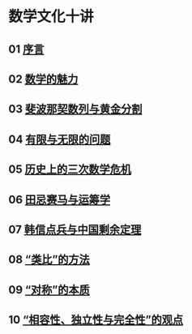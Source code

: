 # 数学文化十讲 
>
## 01 [序言](https://github.com/lufeil/mooc/tree/master/mathematical_culture/01)
>
## 02 [数学的魅力](https://github.com/lufeil/mooc/tree/master/mathematical_culture/02)
>
## 03 [斐波那契数列与黄金分割](https://github.com/lufeil/mooc/tree/master/mathematical_culture/03)
>
## 04 [有限与无限的问题](https://github.com/lufeil/mooc/tree/master/mathematical_culture/04)
>
## 05 [历史上的三次数学危机](https://github.com/lufeil/mooc/tree/master/mathematical_culture/05)
>
## 06 [田忌赛马与运筹学](https://github.com/lufeil/mooc/tree/master/mathematical_culture/06)
>
## 07 [韩信点兵与中国剩余定理](https://github.com/lufeil/mooc/tree/master/mathematical_culture/07)
>
## 08 [“类比”的方法](https://github.com/lufeil/mooc/tree/master/mathematical_culture/08)
>
## 09 [“对称”的本质](https://github.com/lufeil/mooc/tree/master/mathematical_culture/09)
>
## 10 [“相容性、独立性与完全性”的观点](https://github.com/lufeil/mooc/tree/master/mathematical_culture/10)
>

